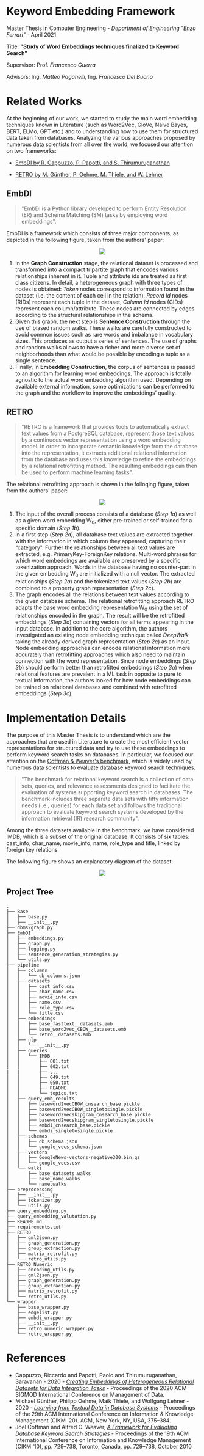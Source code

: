 # Keyword Embedding Framework

Master Thesis in Computer Engineering - *Department of Engineering "Enzo Ferrari"* - April 2021

Title: **"Study of Word Embeddings techniques finalized to Keyword Search"**

Supervisor: Prof. *Francesco Guerra*

Advisors: Ing. *Matteo Paganelli*, Ing. *Francesco Del Buono*

# Related Works

At the beginning of our work, we started to study the main word embedding techniques known in Literature (such as Word2Vec, GloVe, Naive Bayes, BERT, ELMo, GPT etc.) and to understanding how to use them for structured data taken from databases.
Analyzing the various approaches proposed by numerous data scientists from all over the world, we focused our attention on two frameworks:
* [EmbDI by R. Cappuzzo, P. Papotti, and S. Thirumuruganathan](https://gitlab.eurecom.fr/cappuzzo/embdi)

* [RETRO by M. Günther, P. Oehme, M. Thiele, and W. Lehner](https://github.com/guenthermi/postgres-retrofit)

## EmbDI
>"EmbDI is a Python library developed to perform Entity Resolution (ER) and Schema Matching (SM) tasks by employing word embeddings".

EmbDI is a framework which consists of three major components, as depicted in the following figure, taken from the authors' paper:
<p align="center">
  <img src="https://github.com/Mirk95/KeywordEmbedding/blob/master/images/EmbDI.png">
</p>

1. In the **Graph Construction** stage, the relational dataset is processed and transformed into a compact tripartite graph that encodes various relationships inherent in it. Tuple and attribute ids are treated as first class citizens. In detail, a heterogeneous graph with three types of nodes is obtained: *Token* nodes correspond to information found in the dataset (i.e. the content of each cell in the relation), *Record Id* nodes (RIDs) represent each tuple in the dataset, *Column Id* nodes (CIDs) represent each column/attribute. These nodes are connected by edges according to the structural relationships in the schema.
2. Given this graph, the next step is **Sentence Construction** through the use of biased random walks. These walks are carefully constructed to avoid common issues such as rare words and imbalance in vocabulary sizes. This produces as output a series of sentences. The use of graphs and random walks allows to have a richer and more diverse set of neighborhoods than what would be possible by encoding a tuple as a single sentence.
3. Finally, in **Embedding Construction**, the corpus of sentences is passed to an algorithm for learning word embeddings. The approach is totally agnostic to the actual word embedding algorithm used. Depending on available external information, some optimizations can be performed to the graph and the workflow to improve the embeddings’ quality.

## RETRO
> "RETRO is a framework that provides tools to automatically extract text values from a PostgreSQL database, represent those text values by a continuous vector representation using a word embedding model. In order to incorporate semantic knowledge from the database into the representation, it extracts additional relational information from the database and uses this knowledge to refine the embeddings by a relational retrofitting method. The resulting embeddings can then be used to perform machine learning tasks".

The relational retrofitting approach is shown in the folloqing figure, taken from the authors' paper:
<p align="center">
  <img src="https://github.com/Mirk95/KeywordEmbedding/blob/master/images/RETRO.png">
</p>

1. The input of the overall process consists of a database (*Step 1a*) as well as a given word embedding W<sub>0</sub>, either pre-trained or self-trained for a specific domain (*Step 1b*).
2. In a first step (*Step 2a*), all database text values are extracted together with the information in which column they appeared, capturing their “category". Further the relationships between all text values are extracted, e.g. PrimaryKey-ForeignKey relations. Multi-word phrases for which word embeddings are available are preserved by a specific tokenization approach. Words in the database having no counter-part in the given embedding W<sub>0</sub> are initialized with a null vector. The extracted relationships (*Step 2a*) and the tokenized text values (*Step 2b*) are combined to a property graph representation (*Step 2c*).
3. The graph encodes all the relations between text values according to the given database schema. The relational retrofitting approach RETRO adapts the base word embedding representation W<sub>0</sub> using the set of relationships encoded in the graph. The result will be the retrofitted embeddings (*Step 3a*) containing vectors for all terms appearing in the input database. In addition to the core algorithm, the authors investigated an existing node embedding technique called *DeepWalk* taking the already derived graph representation (*Step 2c*) as an input. Node embedding approaches can encode relational information more accurately than retrofitting approaches which also need to maintain connection with the word representation. Since node embeddings (*Step 3b*) should perform better than retrofitted embeddings (*Step 3a*) when relational features are prevalent in a ML task in opposite to pure to textual information, the authors looked for how node embeddings can be trained on relational databases and combined with retrofitted embeddings (*Step 3c*).

# Implementation Details
The purpose of this Master Thesis is to understand which are the approaches that are used in Literature to create the most efficient vector representations for structured data and try to use these embeddings to perform keyword search tasks on databases. 
In particular, we focused our attention on the [Coffman & Weaver's benchmark](https://dataverse.lib.virginia.edu/dataset.xhtml?persistentId=doi:10.18130/V3/KEVCF8), which is widely used by numerous data scientists to evaluate database keyword search techniques.

> "The benchmark for relational keyword search is a collection of data sets, queries, and relevance assessments designed to facilitate the evaluation of systems supporting keyword search in databases. The benchmark includes three separate data sets with fifty information needs (i.e., queries) for each data set and follows the traditional approach to evaluate keyword search systems developed by the information retrieval (IR) research community".

Among the three datasets available in the benchmark, we have considered IMDB, which is a subset of the original database. It consists of six tables: cast_info, char_name, movie_info, name, role_type and title, linked by foreign key relations. 

The following figure shows an explanatory diagram of the dataset:
<p align="center">
  <img src="https://github.com/Mirk95/KeywordEmbedding/blob/master/images/DB_Schema.png">
</p>

## Project Tree
```
.
├── Base
│   ├── base.py
│   ├── __init__.py
├── dbms2graph.py
├── EmbDI
│   ├── embeddings.py
│   ├── graph.py
│   ├── logging.py
│   ├── sentence_generation_strategies.py
│   └── utils.py
├── pipeline
│   ├── columns
│   │   └── db_columns.json
│   ├── datasets
│   │   ├── cast_info.csv
│   │   ├── char_name.csv
│   │   ├── movie_info.csv
│   │   ├── name.csv
│   │   ├── role_type.csv
│   │   └── title.csv
│   ├── embeddings
│   │   ├── base_fasttext__datasets.emb
│   │   ├── base_word2vec_CBOW__datasets.emb
│   │   └── retro__datasets.emb
│   ├── nlp
│   │   └── __init__.py
│   ├── queries
│   │   └── IMDB
│   │       ├── 001.txt
│   │       ├── 002.txt
|   |       ├── ...
│   │       ├── 049.txt
│   │       ├── 050.txt
│   │       ├── README
│   │       └── topics.txt
│   ├── query_emb_results
│   │   ├── baseword2vecCBOW_cnsearch_base.pickle
│   │   ├── baseword2vecCBOW_singletosingle.pickle
│   │   ├── baseword2vecskipgram_cnsearch_base.pickle
│   │   ├── baseword2vecskipgram_singletosingle.pickle
│   │   ├── embdi_cnsearch_base.pickle
│   │   └── embdi_singletosingle.pickle
│   ├── schemas
│   │   ├── db_schema.json
│   │   └── google_vecs_schema.json
│   ├── vectors
│   │   ├── GoogleNews-vectors-negative300.bin.gz
│   │   └── google_vecs.csv
│   └── walks
│       ├── base_datasets.walks
│       ├── base_name.walks
│       └── name.walks
├── preprocessing
│   ├── __init__.py
│   ├── tokenizer.py
│   └── utils.py
├── query_embedding.py
├── query_embedding_valutation.py
├── README.md
├── requirements.txt
├── RETRO
│   ├── gml2json.py
│   ├── graph_generation.py
│   ├── group_extraction.py
│   ├── matrix_retrofit.py
│   └── retro_utils.py
├── RETRO_Numeric
│   ├── encoding_utils.py
│   ├── gml2json.py
│   ├── graph_generation.py
│   ├── group_extraction.py
│   ├── matrix_retrofit.py
│   └── retro_utils.py
└── wrapper
    ├── base_wrapper.py
    ├── edgelist.py
    ├── embdi_wrapper.py
    ├── __init__.py
    ├── retro_numeric_wrapper.py
    └── retro_wrapper.py
```
# References
* Cappuzzo, Riccardo and Papotti, Paolo and Thirumuruganathan, Saravanan - 2020 - [*Creating Embeddings of Heterogeneous Relational Datasets for Data Integration Tasks*](http://dx.doi.org/10.1145/3318464.3389742) - Proceedings of the 2020 ACM SIGMOD International Conference on Management of Data.
* Michael Günther, Philipp Oehme, Maik Thiele, and Wolfgang Lehner - 2020 - [*Learning from Textual Data in Database Systems*](https://doi.org/10.1145/3340531.3412056) - Proceedings of the 29th ACM International Conference on Information & Knowledge Management (CIKM '20). ACM, New York, NY, USA, 375–384.
* Joel Coffman and Alfred C. Weaver, [*A Framework for Evaluating Database Keyword Search Strategies*](https://dl.acm.org/doi/10.1145/1871437.1871531) - Proceedings of the 19th ACM International Conference on Information and Knowledge Management (CIKM ‘10), pp. 729–738, Toronto, Canada, pp. 729–738, October 2010